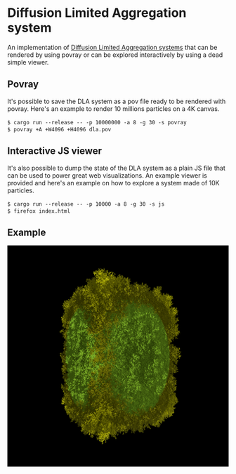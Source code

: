 # Diffusion Limited Aggregation system

An implementation of [Diffusion Limited Aggregation systems][dla] that can be
rendered by using povray or can be explored interactively by using a dead simple
viewer.

## Povray

It's possible to save the DLA system as a pov file ready to be rendered with
povray. Here's an example to render 10 millions particles on a 4K canvas.

```shell
$ cargo run --release -- -p 10000000 -a 8 -g 30 -s povray
$ povray +A +W4096 +H4096 dla.pov
```

## Interactive JS viewer

It's also possible to dump the state of the DLA system as a plain JS file that
can be used to power great web visualizations. An example viewer is provided and
here's an example on how to explore a system made of 10K particles.

```shell
$ cargo run --release -- -p 10000 -a 8 -g 30 -s js
$ firefox index.html
```

## Example

![dla-2k](images/dla-small.png)

[dla]: https://en.wikipedia.org/wiki/Diffusion-limited_aggregation

